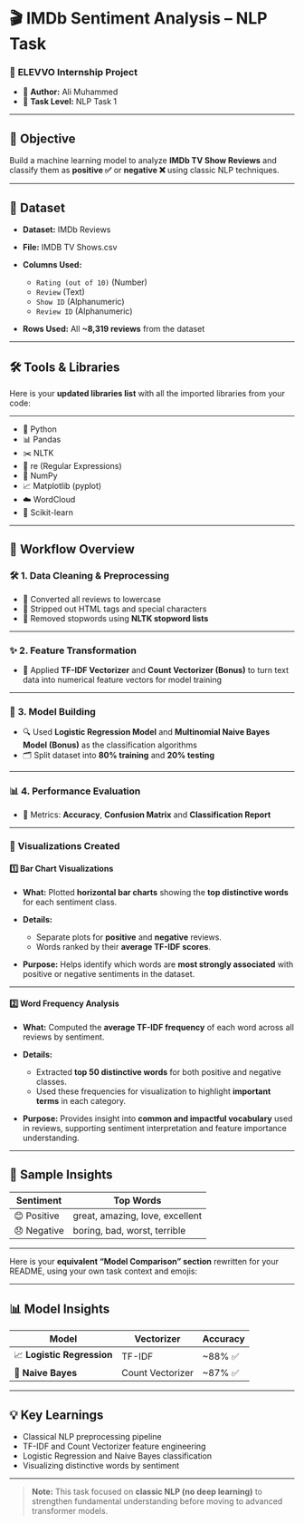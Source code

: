 # 🎬 IMDb Sentiment Analysis – NLP Task

### 🚀 **ELEVVO Internship Project**

* 👤 **Author:** Ali Muhammed
* 📝 **Task Level:** NLP Task 1

---

## 🎯 **Objective**

Build a machine learning model to analyze **IMDb TV Show Reviews** and classify them as **positive ✅** or **negative ❌** using classic NLP techniques.

---

## 📁 **Dataset**

* **Dataset:** IMDb Reviews
* **File:** IMDB TV Shows.csv
* **Columns Used:**

  * `Rating (out of 10)` (Number)
  * `Review` (Text)
  * `Show ID` (Alphanumeric)
  * `Review ID` (Alphanumeric)

* **Rows Used:** All **\~8,319 reviews** from the dataset

---

## 🛠 **Tools & Libraries**

Here is your **updated libraries list** with all the imported libraries from your code:

---

* 🐍 Python
* 📊 Pandas
* ✂️ NLTK
* 🔡 re (Regular Expressions)
* 🔢 NumPy
* 📈 Matplotlib (pyplot)
* ☁️ WordCloud
* 🤖 Scikit-learn

---

## 🔄 **Workflow Overview**

### 🛠️ **1. Data Cleaning & Preprocessing**

* 🔡 Converted all reviews to lowercase
* 🧹 Stripped out HTML tags and special characters
* 🚫 Removed stopwords using **NLTK stopword lists**

---

### ✨ **2. Feature Transformation**

* 🧮 Applied **TF-IDF Vectorizer** and **Count Vectorizer (Bonus)** to turn text data into numerical feature vectors for model training

---

### 🤖 **3. Model Building**

* 🔍 Used **Logistic Regression Model** and **Multinomial Naive Bayes Model (Bonus)** as the classification algorithms
* 🗂️ Split dataset into **80% training** and **20% testing**

---

### 📊 **4. Performance Evaluation**

* 🎯 Metrics: **Accuracy**, **Confusion Matrix** and **Classification Report**
---

### 🎨 **Visualizations Created**

#### 1️⃣ **Bar Chart Visualizations**

* **What:** Plotted **horizontal bar charts** showing the **top distinctive words** for each sentiment class.
* **Details:**

  * Separate plots for **positive** and **negative** reviews.
  * Words ranked by their **average TF-IDF scores**.
* **Purpose:** Helps identify which words are **most strongly associated** with positive or negative sentiments in the dataset.

---

#### 2️⃣ **Word Frequency Analysis**

* **What:** Computed the **average TF-IDF frequency** of each word across all reviews by sentiment.
* **Details:**

  * Extracted **top 50 distinctive words** for both positive and negative classes.
  * Used these frequencies for visualization to highlight **important terms** in each category.
* **Purpose:** Provides insight into **common and impactful vocabulary** used in reviews, supporting sentiment interpretation and feature importance understanding.

---

## 🔎 **Sample Insights**

| Sentiment   | Top Words                       |
| ----------- | ------------------------------- |
| 😊 Positive | great, amazing, love, excellent |
| 😞 Negative | boring, bad, worst, terrible    |

---

Here is your **equivalent “Model Comparison” section** rewritten for your README, using your own task context and emojis:

---

## 📊 **Model Insights**

| **Model**                  | **Vectorizer** | **Accuracy**   |
| -------------------------- | -------------- | -------------- |
| 📈 **Logistic Regression** | TF-IDF         | \~88% ✅ |
| 🤖 **Naive Bayes**         | Count Vectorizer         | \~87% ✅       |

---

## 💡 **Key Learnings**

* Classical NLP preprocessing pipeline
* TF-IDF and Count Vectorizer feature engineering
* Logistic Regression and Naive Bayes classification
* Visualizing distinctive words by sentiment

---

> **Note:** This task focused on **classic NLP (no deep learning)** to strengthen fundamental understanding before moving to advanced transformer models.



